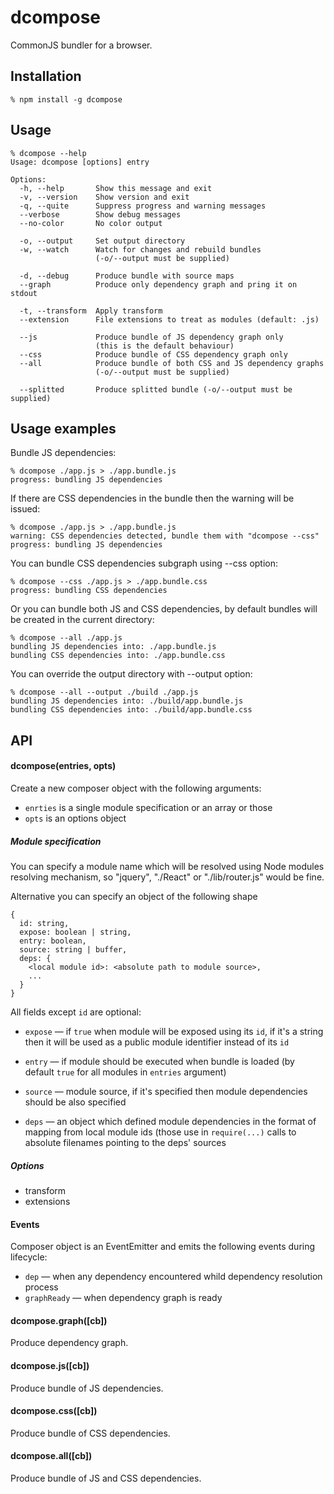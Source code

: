 # dcompose

CommonJS bundler for a browser.

## Installation

    % npm install -g dcompose

## Usage

    % dcompose --help
    Usage: dcompose [options] entry

    Options:
      -h, --help       Show this message and exit
      -v, --version    Show version and exit
      -q, --quite      Suppress progress and warning messages
      --verbose        Show debug messages
      --no-color       No color output

      -o, --output     Set output directory
      -w, --watch      Watch for changes and rebuild bundles
                       (-o/--output must be supplied)

      -d, --debug      Produce bundle with source maps
      --graph          Produce only dependency graph and pring it on stdout

      -t, --transform  Apply transform
      --extension      File extensions to treat as modules (default: .js)

      --js             Produce bundle of JS dependency graph only
                       (this is the default behaviour)
      --css            Produce bundle of CSS dependency graph only
      --all            Produce bundle of both CSS and JS dependency graphs
                       (-o/--output must be supplied)

      --splitted       Produce splitted bundle (-o/--output must be supplied)

## Usage examples

Bundle JS dependencies:

    % dcompose ./app.js > ./app.bundle.js
    progress: bundling JS dependencies

If there are CSS dependencies in the bundle then the warning will be issued:

    % dcompose ./app.js > ./app.bundle.js
    warning: CSS dependencies detected, bundle them with "dcompose --css"
    progress: bundling JS dependencies

You can bundle CSS dependencies subgraph using --css option:

    % dcompose --css ./app.js > ./app.bundle.css
    progress: bundling CSS dependencies

Or you can bundle both JS and CSS dependencies, by default bundles will be
created in the current directory:

    % dcompose --all ./app.js
    bundling JS dependencies into: ./app.bundle.js
    bundling CSS dependencies into: ./app.bundle.css

You can override the output directory with --output option:

    % dcompose --all --output ./build ./app.js
    bundling JS dependencies into: ./build/app.bundle.js
    bundling CSS dependencies into: ./build/app.bundle.css

## API

#### dcompose(entries, opts)

Create a new composer object with the following arguments:

  * `enrties` is a single module specification or an array or those
  * `opts` is an options object

##### Module specification

You can specify a module name which will be resolved using Node modules
resolving mechanism, so "jquery", "./React" or "./lib/router.js" would be
fine.

Alternative you can specify an object of the following shape

    {
      id: string,
      expose: boolean | string,
      entry: boolean,
      source: string | buffer,
      deps: {
        <local module id>: <absolute path to module source>,
        ...
      }
    }

All fields except `id` are optional:

  * `expose` — if `true` when module will be exposed using its `id`, if it's a
    string then it will be used as a public module identifier instead of its
    `id`

  * `entry` — if module should be executed when bundle is loaded (by default
    `true` for all modules in `entries` argument)

  * `source` — module source, if it's specified then module dependencies should
    be also specified

  * `deps` — an object which defined module dependencies in the format of
    mapping from local module ids (those use in `require(...)` calls to absolute
    filenames pointing to the deps' sources

##### Options

  * transform
  * extensions

#### Events

Composer object is an EventEmitter and emits the following events during
lifecycle:

  * `dep` — when any dependency encountered whild dependency resolution process
  * `graphReady` — when dependency graph is ready

#### dcompose.graph([cb])

Produce dependency graph.

#### dcompose.js([cb])

Produce bundle of JS dependencies.

#### dcompose.css([cb])

Produce bundle of CSS dependencies.

#### dcompose.all([cb])

Produce bundle of JS and CSS dependencies.
